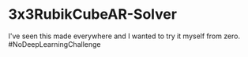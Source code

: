 # 3x3RubikCubeAR-Solver
I've seen this made everywhere and I wanted to try it myself from zero. #NoDeepLearningChallenge
